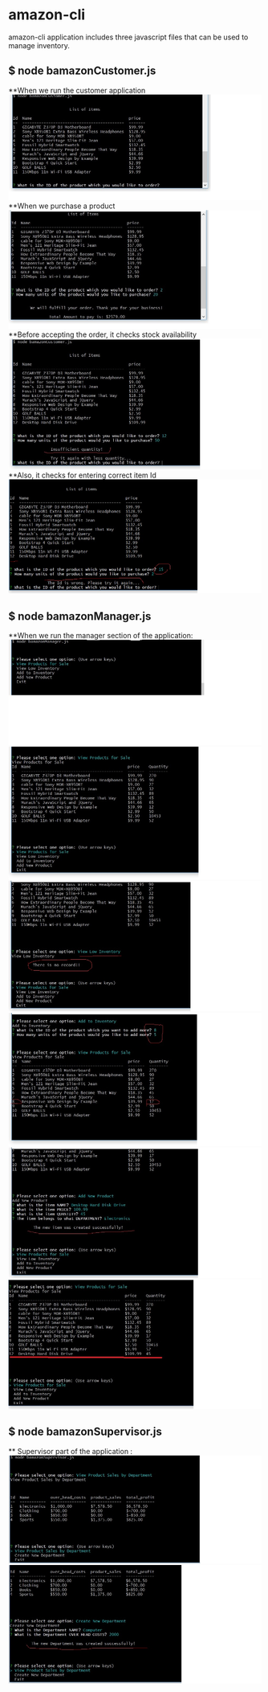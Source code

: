 # amazon-cli

amazon-cli application includes three javascript files that can be used to manage inventory.
## $ node bamazonCustomer.js



**When we run the customer application ![1-](./images/bamazonCustomer_01.jpg)
**When we purchase a product ![2-](./images/bamazonCustomer_JS.jpg)
**Before accepting the order, it checks stock availability![3-](./images/bamazonCustomer_09.jpg)
**Also, it checks for entering correct item Id ![4-](./images/bamazonCustomer_10.jpg)



## $ node bamazonManager.js
**When we run the manager section of the application:
![1-](./images/bamazon_Manager_01.jpg)
![2-](./images/bamazon_Manager_02.jpg)
![3-](./images/bamazon_Manager_03.jpg)
![4-](./images/bamazon_Manager_04-AddtoInventory.jpg)
![5-](./images/bamazon_Manager_05.jpg)
![6-](./images/bamazon_Manager_06.jpg)



## $ node bamazonSupervisor.js

** Supervisor part of the application :
![1-](./images/bamazon_Supervisor_07.jpg)
![2-](./images/bamazon_Supervisor_08.jpg)



